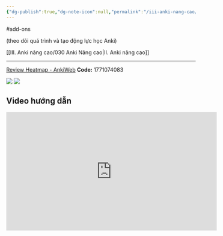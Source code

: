```yaml
---
{"dg-publish":true,"dg-note-icon":null,"permalink":"/iii-anki-nang-cao/cach-cai-review-heatmap-tu-a-z/","dgPassFrontmatter":true,"noteIcon":null}
---
```


#add-ons 

(theo dõi quá trình và tạo động lực học Anki)

[[III. Anki nâng cao/030 Anki Nâng cao\|II. Anki nâng cao]]
___

[Review Heatmap - AnkiWeb](https://ankiweb.net/shared/info/1771074083)
**Code:** 1771074083

![](https://i.imgur.com/8vjzQtI.png)
![](https://i.imgur.com/hwp1K2Q.png)

## Video hướng dẫn
<iframe width="560" height="315" src="https://www.youtube.com/embed/xBxkBgrr8PY" title="YouTube video player" frameborder="0" allow="accelerometer; autoplay; clipboard-write; encrypted-media; gyroscope; picture-in-picture; web-share" allowfullscreen></iframe>